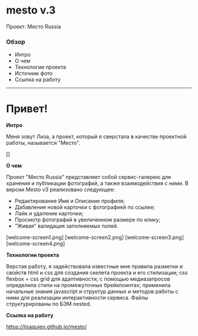 # mesto v.3
Проект: Место Russia

### Обзор
* Интро
* О чем
* Технологии проекта
* Источник фото
* Ссылка на работу

------------

# Привет!

**Интро**

Меня зовут Лиза, а проект, который я сверстала в качестве проектной работы, называется "Место".

[]

**О чем**

Проект "Место Russia" представляет собой сервис-галерею для хранения и публикации фотографий, а также взаимодействия с ними. В версии Mesto v3 реализовано следующее:

* Редактирование Имя и Описание профиля;
* Дабавление новой карточки с фотографией по ссылке;
* Лайк и удаление карточки;
* Просмотр фотографий в увеличенном размере по клику;
* "Живая" валидация заполняемых полей.

[welcome-screen1.png] [welcome-screen2.png]
[welcome-screen3.png] [welcome-screen4.png]


**Технологии проекта**

Верстая работу, я задействовала известные мне правила разметки и свойств html и css для создания скелета проекта и его стилизации; css flexbox + css grid для адаптивности; с помощью медиазапросов определила стили на промежуточных брейкпоинтах; применила начальные знания javascript и структур данных и методов работы с ними для реализации интерактивности сервиса. Файлы структурированы по БЭМ nested.

**Ссылка на работу**

https://lisaquien.github.io/mesto/

